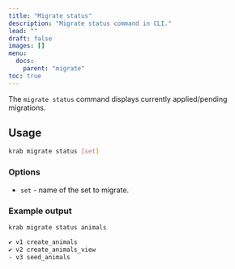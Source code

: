 ```yaml
---
title: "Migrate status"
description: "Migrate status command in CLI."
lead: ""
draft: false
images: []
menu:
  docs:
    parent: "migrate"
toc: true
---
```


The `migrate status` command displays currently applied/pending migrations.

## Usage

```bash
krab migrate status [set]
```

### Options

- `set` - name of the set to migrate.

### Example output

```bash
krab migrate status animals

✔ v1 create_animals
✔ v2 create_animals_view
- v3 seed_animals
```

